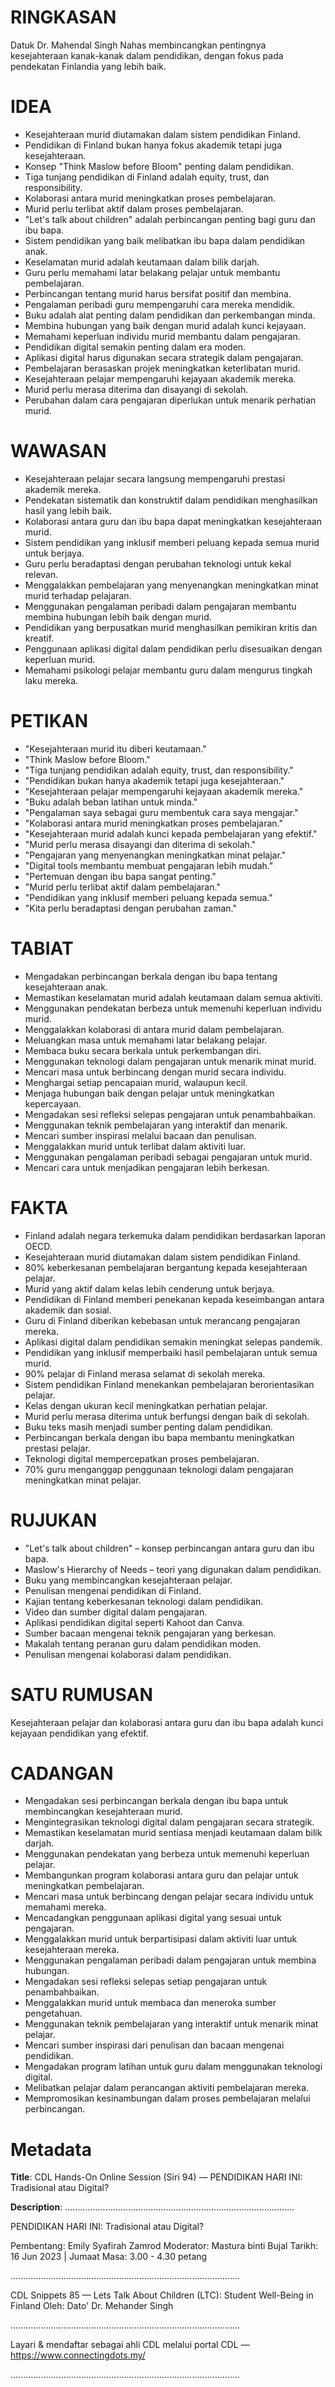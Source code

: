 # RINGKASAN
Datuk Dr. Mahendal Singh Nahas membincangkan pentingnya kesejahteraan kanak-kanak dalam pendidikan, dengan fokus pada pendekatan Finlandia yang lebih baik.

# IDEA
- Kesejahteraan murid diutamakan dalam sistem pendidikan Finland.
- Pendidikan di Finland bukan hanya fokus akademik tetapi juga kesejahteraan.
- Konsep "Think Maslow before Bloom" penting dalam pendidikan.
- Tiga tunjang pendidikan di Finland adalah equity, trust, dan responsibility.
- Kolaborasi antara murid meningkatkan proses pembelajaran.
- Murid perlu terlibat aktif dalam proses pembelajaran.
- "Let's talk about children" adalah perbincangan penting bagi guru dan ibu bapa.
- Sistem pendidikan yang baik melibatkan ibu bapa dalam pendidikan anak.
- Keselamatan murid adalah keutamaan dalam bilik darjah.
- Guru perlu memahami latar belakang pelajar untuk membantu pembelajaran.
- Perbincangan tentang murid harus bersifat positif dan membina.
- Pengalaman peribadi guru mempengaruhi cara mereka mendidik.
- Buku adalah alat penting dalam pendidikan dan perkembangan minda.
- Membina hubungan yang baik dengan murid adalah kunci kejayaan.
- Memahami keperluan individu murid membantu dalam pengajaran.
- Pendidikan digital semakin penting dalam era moden.
- Aplikasi digital harus digunakan secara strategik dalam pengajaran.
- Pembelajaran berasaskan projek meningkatkan keterlibatan murid.
- Kesejahteraan pelajar mempengaruhi kejayaan akademik mereka.
- Murid perlu merasa diterima dan disayangi di sekolah.
- Perubahan dalam cara pengajaran diperlukan untuk menarik perhatian murid.

# WAWASAN
- Kesejahteraan pelajar secara langsung mempengaruhi prestasi akademik mereka.
- Pendekatan sistematik dan konstruktif dalam pendidikan menghasilkan hasil yang lebih baik.
- Kolaborasi antara guru dan ibu bapa dapat meningkatkan kesejahteraan murid.
- Sistem pendidikan yang inklusif memberi peluang kepada semua murid untuk berjaya.
- Guru perlu beradaptasi dengan perubahan teknologi untuk kekal relevan.
- Menggalakkan pembelajaran yang menyenangkan meningkatkan minat murid terhadap pelajaran.
- Menggunakan pengalaman peribadi dalam pengajaran membantu membina hubungan lebih baik dengan murid.
- Pendidikan yang berpusatkan murid menghasilkan pemikiran kritis dan kreatif.
- Penggunaan aplikasi digital dalam pendidikan perlu disesuaikan dengan keperluan murid.
- Memahami psikologi pelajar membantu guru dalam mengurus tingkah laku mereka.

# PETIKAN
- "Kesejahteraan murid itu diberi keutamaan."
- "Think Maslow before Bloom."
- "Tiga tunjang pendidikan adalah equity, trust, dan responsibility."
- "Pendidikan bukan hanya akademik tetapi juga kesejahteraan."
- "Kesejahteraan pelajar mempengaruhi kejayaan akademik mereka."
- "Buku adalah beban latihan untuk minda."
- "Pengalaman saya sebagai guru membentuk cara saya mengajar."
- "Kolaborasi antara murid meningkatkan proses pembelajaran."
- "Kesejahteraan murid adalah kunci kepada pembelajaran yang efektif."
- "Murid perlu merasa disayangi dan diterima di sekolah."
- "Pengajaran yang menyenangkan meningkatkan minat pelajar."
- "Digital tools membantu membuat pengajaran lebih mudah."
- "Pertemuan dengan ibu bapa sangat penting."
- "Murid perlu terlibat aktif dalam pembelajaran."
- "Pendidikan yang inklusif memberi peluang kepada semua."
- "Kita perlu beradaptasi dengan perubahan zaman."

# TABIAT
- Mengadakan perbincangan berkala dengan ibu bapa tentang kesejahteraan anak.
- Memastikan keselamatan murid adalah keutamaan dalam semua aktiviti.
- Menggunakan pendekatan berbeza untuk memenuhi keperluan individu murid.
- Menggalakkan kolaborasi di antara murid dalam pembelajaran.
- Meluangkan masa untuk memahami latar belakang pelajar.
- Membaca buku secara berkala untuk perkembangan diri.
- Menggunakan teknologi dalam pengajaran untuk menarik minat murid.
- Mencari masa untuk berbincang dengan murid secara individu.
- Menghargai setiap pencapaian murid, walaupun kecil.
- Menjaga hubungan baik dengan pelajar untuk meningkatkan kepercayaan.
- Mengadakan sesi refleksi selepas pengajaran untuk penambahbaikan.
- Menggunakan teknik pembelajaran yang interaktif dan menarik.
- Mencari sumber inspirasi melalui bacaan dan penulisan.
- Menggalakkan murid untuk terlibat dalam aktiviti luar.
- Menggunakan pengalaman peribadi sebagai pengajaran untuk murid.
- Mencari cara untuk menjadikan pengajaran lebih berkesan.

# FAKTA
- Finland adalah negara terkemuka dalam pendidikan berdasarkan laporan OECD.
- Kesejahteraan murid diutamakan dalam sistem pendidikan Finland.
- 80% keberkesanan pembelajaran bergantung kepada kesejahteraan pelajar.
- Murid yang aktif dalam kelas lebih cenderung untuk berjaya.
- Pendidikan di Finland memberi penekanan kepada keseimbangan antara akademik dan sosial.
- Guru di Finland diberikan kebebasan untuk merancang pengajaran mereka.
- Aplikasi digital dalam pendidikan semakin meningkat selepas pandemik.
- Pendidikan yang inklusif memperbaiki hasil pembelajaran untuk semua murid.
- 90% pelajar di Finland merasa selamat di sekolah mereka.
- Sistem pendidikan Finland menekankan pembelajaran berorientasikan pelajar.
- Kelas dengan ukuran kecil meningkatkan perhatian pelajar.
- Murid perlu merasa diterima untuk berfungsi dengan baik di sekolah.
- Buku teks masih menjadi sumber penting dalam pendidikan.
- Perbincangan berkala dengan ibu bapa membantu meningkatkan prestasi pelajar.
- Teknologi digital mempercepatkan proses pembelajaran.
- 70% guru menganggap penggunaan teknologi dalam pengajaran meningkatkan minat pelajar.

# RUJUKAN
- "Let's talk about children" – konsep perbincangan antara guru dan ibu bapa.
- Maslow's Hierarchy of Needs – teori yang digunakan dalam pendidikan.
- Buku yang membincangkan kesejahteraan pelajar.
- Penulisan mengenai pendidikan di Finland.
- Kajian tentang keberkesanan teknologi dalam pendidikan.
- Video dan sumber digital dalam pengajaran.
- Aplikasi pendidikan digital seperti Kahoot dan Canva.
- Sumber bacaan mengenai teknik pengajaran yang berkesan.
- Makalah tentang peranan guru dalam pendidikan moden.
- Penulisan mengenai kolaborasi dalam pendidikan.

# SATU RUMUSAN
Kesejahteraan pelajar dan kolaborasi antara guru dan ibu bapa adalah kunci kejayaan pendidikan yang efektif.

# CADANGAN
- Mengadakan sesi perbincangan berkala dengan ibu bapa untuk membincangkan kesejahteraan murid.
- Mengintegrasikan teknologi digital dalam pengajaran secara strategik.
- Memastikan keselamatan murid sentiasa menjadi keutamaan dalam bilik darjah.
- Menggunakan pendekatan yang berbeza untuk memenuhi keperluan pelajar.
- Membangunkan program kolaborasi antara guru dan pelajar untuk meningkatkan pembelajaran.
- Mencari masa untuk berbincang dengan pelajar secara individu untuk memahami mereka.
- Mencadangkan penggunaan aplikasi digital yang sesuai untuk pengajaran.
- Menggalakkan murid untuk berpartisipasi dalam aktiviti luar untuk kesejahteraan mereka.
- Menggunakan pengalaman peribadi dalam pengajaran untuk membina hubungan.
- Mengadakan sesi refleksi selepas setiap pengajaran untuk penambahbaikan.
- Menggalakkan murid untuk membaca dan meneroka sumber pengetahuan.
- Menggunakan teknik pembelajaran yang interaktif untuk menarik minat pelajar.
- Mencari sumber inspirasi dari penulisan dan bacaan mengenai pendidikan.
- Mengadakan program latihan untuk guru dalam menggunakan teknologi digital.
- Melibatkan pelajar dalam perancangan aktiviti pembelajaran mereka.
- Mempromosikan kesinambungan dalam proses pembelajaran melalui perbincangan.

# Metadata
**Title**: CDL Hands-On Online Session (Siri 94) — PENDIDIKAN HARI INI: Tradisional atau Digital?

**Description**: ...........................................................................................

PENDIDIKAN HARI INI: Tradisional atau Digital?

Pembentang: Emily Syafirah Zamrod
Moderator: Mastura binti Bujal
Tarikh: 16 Jun 2023   |   Jumaat
Masa: 3.00  - 4.30 petang

...........................................................................................

CDL Snippets 85 — Lets Talk About Children (LTC): Student Well-Being in Finland
Oleh: Dato' Dr. Mehander Singh

...........................................................................................

Layari & mendaftar sebagai ahli CDL melalui portal CDL — https://www.connectingdots.my/

...........................................................................................